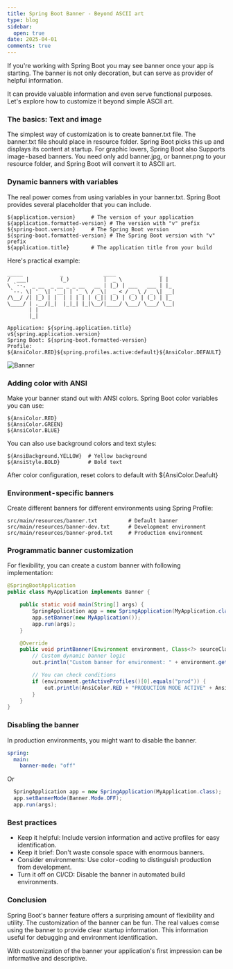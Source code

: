 ```yaml
---
title: Spring Boot Banner - Beyond ASCII art
type: blog
sidebar:
  open: true
date: 2025-04-01
comments: true
---
```

If you're working with Spring Boot you may see banner once your app is starting. The banner is not only decoration, but can serve as provider of helpful information.

It can provide valuable information and even serve functional purposes. Let's explore how to customize it beyond simple ASCII art.

### The basics: Text and image
The simplest way of customization is to create banner.txt file. The banner.txt file should place in resource folder.
Spring Boot picks this up and displays its content at startup.
For graphic lovers, Spring Boot also Supports image - based banners. You need only add banner.jpg, or banner.png to your resource folder, and Spring Boot will convert it to ASCII art.
### Dynamic banners with variables
The real power comes from using variables in your banner.txt. Spring Boot provides several placeholder that you can include.

```{filename="banner.txt"}
${application.version}     # The version of your application
${application.formatted-version} # The version with "v" prefix
${spring-boot.version}     # The Spring Boot version
${spring-boot.formatted-version} # The Spring Boot version with "v" prefix
${application.title}       # The application title from your build
```

Here's practical example:
```{filename="banner.txt"}
_____            _             ____              _
/  ___|          (_)           |  _ \            | |
\ `--.  _ __  _ __ _ _ __   __ | |_) | ___   ___ | |_
 `--. \| '_ \| '__| | '_ \ / _\|  _ < / _ \ / _ \| __|
/\__/ /| |_) | |  | | | | | (_|| |_) | (_) | (_) | |_
\____/ | .__/|_|  |_|_| |_|\__/|____/ \___/ \___/ \__|
       | |
       |_|

Application: ${spring.application.title} v${spring.application.version}
Spring Boot: ${spring-boot.formatted-version}
Profile: ${AnsiColor.RED}${spring.profiles.active:default}${AnsiColor.DEFAULT}
```
![Banner](/images/2025-04-01-banner/banner.png "Banner")

### Adding color with ANSI
Make your banner stand out with ANSI colors. Spring Boot color variables you can use:

```
${AnsiColor.RED}
${AnsiColor.GREEN}
${AnsiColor.BLUE}
```

You can also use background colors and text styles:

```
${AnsiBackground.YELLOW}  # Yellow background
${AnsiStyle.BOLD}         # Bold text
```

After color configuration, reset colors to default with ${AnsiColor.Deafult} 
### Environment - specific banners
Create different banners for different environments using Spring Profile:

```
src/main/resources/banner.txt          # Default banner
src/main/resources/banner-dev.txt      # Development environment
src/main/resources/banner-prod.txt     # Production environment
```

### Programmatic banner customization
For flexibility, you can create a custom banner with following implementation:

```java {filename="MyApplication.java"}
@SpringBootApplication
public class MyApplication implements Banner {

    public static void main(String[] args) {
        SpringApplication app = new SpringApplication(MyApplication.class);
        app.setBanner(new MyApplication());
        app.run(args);
    }

    @Override
    public void printBanner(Environment environment, Class<?> sourceClass, PrintStream out) {
        // Custom dynamic banner logic
        out.println("Custom banner for environment: " + environment.getActiveProfiles()[0]);

        // You can check conditions
        if (environment.getActiveProfiles()[0].equals("prod")) {
            out.println(AnsiColor.RED + "PRODUCTION MODE ACTIVE" + AnsiColor.DEFAULT);
        }
    }
}
```
### Disabling the banner
In production environments, you might want to disable the banner.

```yaml {filename="application.yml"}
spring:
  main:
    banner-mode: "off"
```
Or 

```java
  SpringApplication app = new SpringApplication(MyApplication.class);
  app.setBannerMode(Banner.Mode.OFF);
  app.run(args);
```

### Best practices
- Keep it helpful: Include version information and active profiles for easy identification.
- Keep it brief: Don't waste console space with enormous banners.
- Consider environments: Use color - coding to distinguish production from development.
- Turn it off on CI/CD: Disable the banner in automated build environments.

### Conclusion
Spring Boot's banner feature offers a surprising amount of flexibility and utility. The customization of the banner can be fun. The real values comse using the banner to provide clear startup information. This information useful for debugging and environment identification.

With customization of the banner your application's first impression can be informative and descriptive.
